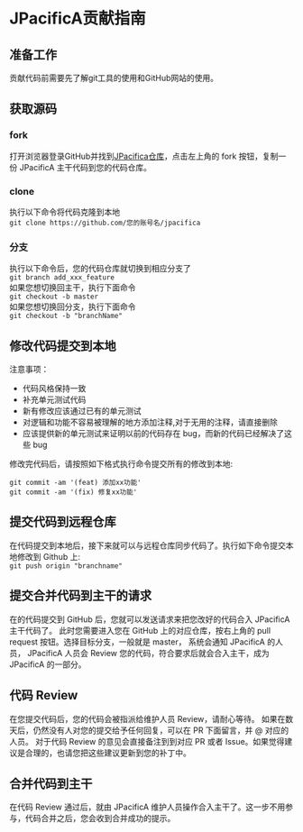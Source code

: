 # JPacificA贡献指南

## 准备工作
贡献代码前需要先了解git工具的使用和GitHub网站的使用。  

## 获取源码
### fork
打开浏览器登录GitHub并找到[JPacifica仓库](https://github.com/JavaCoderCff/jpacifica)，点击左上角的 fork 按钮，复制一份 JPacificA 主干代码到您的代码仓库。

### clone
执行以下命令将代码克隆到本地  
`git clone https://github.com/您的账号名/jpacifica`  

### 分支
执行以下命令后，您的代码仓库就切换到相应分支了  
``git branch add_xxx_feature``  
如果您想切换回主干，执行下面命令  
``git checkout -b master``  
如果您想切换回分支，执行下面命令  
``git checkout -b "branchName"``  

## 修改代码提交到本地
注意事项：
- 代码风格保持一致
- 补充单元测试代码
- 新有修改应该通过已有的单元测试
- 对逻辑和功能不容易被理解的地方添加注释,对于无用的注释，请直接删除
- 应该提供新的单元测试来证明以前的代码存在 bug，而新的代码已经解决了这些 bug

修改完代码后，请按照如下格式执行命令提交所有的修改到本地:

``git commit -am '(feat) 添加xx功能'``  
``git commit -am '(fix) 修复xx功能'``

## 提交代码到远程仓库
在代码提交到本地后，接下来就可以与远程仓库同步代码了。执行如下命令提交本地修改到 Github 上:  
``git push origin "branchname"``

## 提交合并代码到主干的请求
在的代码提交到 GitHub 后，您就可以发送请求来把您改好的代码合入 JPacificA 主干代码了。
此时您需要进入您在 GitHub 上的对应仓库，按右上角的 pull request 按钮。选择目标分支，一般就是 master，
系统会通知 JPacificA 的人员， JPacificA 人员会 Review 您的代码，符合要求后就会合入主干，成为 JPacificA 的一部分。

## 代码 Review
在您提交代码后，您的代码会被指派给维护人员 Review，请耐心等待。
如果在数天后，仍然没有人对您的提交给予任何回复，可以在 PR 下面留言，并 @ 对应的人员。
对于代码 Review 的意见会直接备注到到对应 PR 或者 Issue。如果觉得建议是合理的，也请您把这些建议更新到您的补丁中。

## 合并代码到主干
在代码 Review 通过后，就由 JPacificA 维护人员操作合入主干了。这一步不用参与，代码合并之后，您会收到合并成功的提示。
